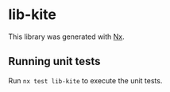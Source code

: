 # lib-kite

This library was generated with [Nx](https://nx.dev).

## Running unit tests

Run `nx test lib-kite` to execute the unit tests.

